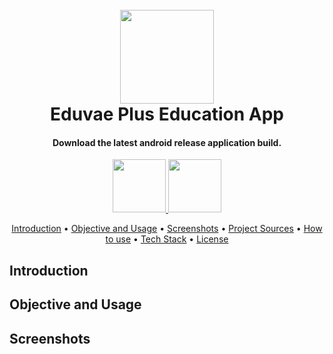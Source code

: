 <h1 align="center">
 <br>
 <img src="app/src/main/res/drawable/fitme_readme_icon.png" width="150">
 <br>
 Eduvae Plus Education App
 <br>
</h1>

<h4 align="center">Download the latest android release application build.</h4>

<p align="center">
 <a href="https://drive.google.com/file/d/1Qho2jY1abDxGWi-FM-6BBqKymv_ZeShK/view?usp=drive_link">
    <img src="https://img.shields.io/badge/-Drive-4285F4?logo=googledrive&logoColor=white" width="85">
 </a>
 <a href="https://github.com/thisisvd/FitMe-App/blob/master/support/application/Fitme-android-v1.3.6-b6-release.apk">
    <img src="https://img.shields.io/badge/-Github-231F20?logo=github&logoColor=white" width="85">
 </a>
</p>

<p align="center">
 <a href="#introduction">Introduction</a> •
 <a href="#objective-and-usage">Objective and Usage</a> •
 <a href="#screenshots">Screenshots</a> •
 <a href="#project-sources">Project Sources</a> •
 <a href="#how-to-use">How to use</a> •
 <a href="#tech-stack">Tech Stack</a> •
 <a href="#license">License</a>
</p>

## Introduction

## Objective and Usage


## Screenshots
